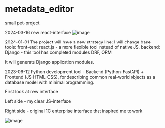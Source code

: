 ﻿# metadata_editor

small pet-project

2024-03-16
new react-interface
![image](https://github.com/malyshevdv/metadata_editor/assets/56846927/d9df8b76-6d5b-4d24-8480-833fdad10c62)


2024-01-01
The project will have a new strategy line: I will change base tools:
front-end: react.js - a more flexible tool instead of native JS.
backend: Django  - this tool has completed modules DRF, ORM

It will generate Django application modules. 


2023-06-12
Python development tool - Backend (Python-FastAPI) + Frontend (JS-HTML-CSS), for describing common real-world objects as a database model with minimal programming.

First look at new interface

Left side  - my clear JS-interface

Right side - original 1C enterprise interface that inspired me to work

![image](https://github.com/malyshevdv/metadata_editor/assets/56846927/6164d535-c2c4-4eae-85b2-c43c39bb31c1)

